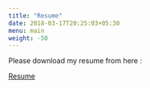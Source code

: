```yaml
---
title: "Resume"
date: 2018-03-17T20:25:03+05:30
menu: main
weight: -50
---
```


Please download my resume from here :

[Resume](http://vibhasgoyal.com/resume.pdf)
